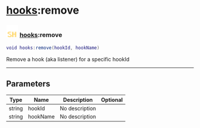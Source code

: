 # [hooks](../hooks/README.md):remove

### <img src="../../.gitbook/assets/shared.png" width="32" height="32" /> [hooks](../hooks/README.md):remove

```lua
void hooks:remove(hookId, hookName)
```

Remove a hook (aka listener) for a specific hookId<br>

-----------------
## Parameters

| Type   | Name | Description | Optional |
| ------ | ---- | ----------- | -------: |
| string | hookId | No description |   |
| string | hookName | No description |   |
